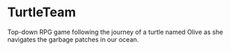 # TurtleTeam
Top-down RPG game following the journey of a turtle named Olive as she navigates the garbage patches in our ocean. 
